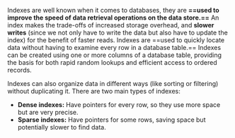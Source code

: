 Indexes are well known when it comes to databases, they are **==used to improve the speed of data retrieval operations on the data store.==** An index makes the trade-offs of increased storage overhead, and **slower writes** (since we not only have to write the data but also have to update the index) for the benefit of faster reads. Indexes are ==used to quickly locate data without having to examine every row in a database table.== Indexes can be created using one or more columns of a database table, providing the basis for both rapid random lookups and efficient access to ordered records.

Indexes can also organize data in different ways (like sorting or filtering) without duplicating it. There are two main types of indexes:

- **Dense indexes:** Have pointers for every row, so they use more space but are very precise.
- **Sparse indexes:** Have pointers for some rows, saving space but potentially slower to find data.